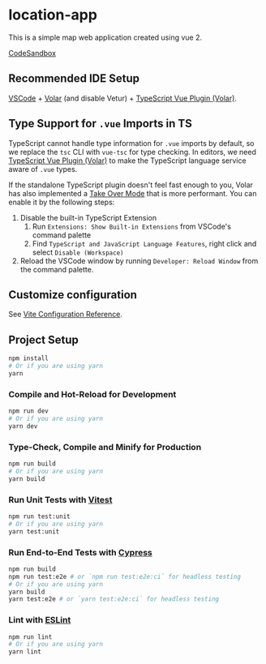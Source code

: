 # location-app

This is a simple map web application created using vue 2.

[CodeSandbox](https://codesandbox.io/p/github/nicoletangsy/location-app/main?layout=%257B%2522sidebarPanel%2522%253A%2522EXPLORER%2522%252C%2522rootPanelGroup%2522%253A%257B%2522direction%2522%253A%2522horizontal%2522%252C%2522type%2522%253A%2522PANEL_GROUP%2522%252C%2522id%2522%253A%2522ROOT_LAYOUT%2522%252C%2522panels%2522%253A%255B%257B%2522type%2522%253A%2522PANEL_GROUP%2522%252C%2522direction%2522%253A%2522vertical%2522%252C%2522id%2522%253A%2522EDITOR%2522%252C%2522panels%2522%253A%255B%257B%2522type%2522%253A%2522PANEL%2522%252C%2522panelType%2522%253A%2522TABS%2522%252C%2522id%2522%253A%2522clhy6ffj7000a3n6p3bdkfm2m%2522%257D%255D%252C%2522sizes%2522%253A%255B100%255D%257D%252C%257B%2522type%2522%253A%2522PANEL_GROUP%2522%252C%2522direction%2522%253A%2522vertical%2522%252C%2522id%2522%253A%2522DEVTOOLS%2522%252C%2522panels%2522%253A%255B%257B%2522type%2522%253A%2522PANEL%2522%252C%2522panelType%2522%253A%2522TABS%2522%252C%2522id%2522%253A%2522clhy6ffj7000c3n6prf6ctiuk%2522%257D%255D%252C%2522sizes%2522%253A%255B100%255D%257D%255D%252C%2522sizes%2522%253A%255B50%252C50%255D%257D%252C%2522tabbedPanels%2522%253A%257B%2522clhy6ffj7000a3n6p3bdkfm2m%2522%253A%257B%2522tabs%2522%253A%255B%257B%2522id%2522%253A%2522clhy6ffj600093n6pwohq2ykn%2522%252C%2522mode%2522%253A%2522permanent%2522%252C%2522type%2522%253A%2522FILE%2522%252C%2522filepath%2522%253A%2522%252FREADME.md%2522%257D%255D%252C%2522id%2522%253A%2522clhy6ffj7000a3n6p3bdkfm2m%2522%252C%2522activeTabId%2522%253A%2522clhy6ffj600093n6pwohq2ykn%2522%257D%252C%2522clhy6ffj7000c3n6prf6ctiuk%2522%253A%257B%2522id%2522%253A%2522clhy6ffj7000c3n6prf6ctiuk%2522%252C%2522tabs%2522%253A%255B%257B%2522type%2522%253A%2522TASK_LOG%2522%252C%2522taskId%2522%253A%2522dev%2522%252C%2522id%2522%253A%2522clhy6gae6007v3n6p7lskkth0%2522%252C%2522mode%2522%253A%2522permanent%2522%257D%252C%257B%2522type%2522%253A%2522TASK_PORT%2522%252C%2522taskId%2522%253A%2522dev%2522%252C%2522port%2522%253A5173%252C%2522id%2522%253A%2522clhy6gcxe00co3n6psr1urjvi%2522%252C%2522mode%2522%253A%2522permanent%2522%252C%2522path%2522%253A%2522%252F%2522%252C%2522actionBarPosition%2522%253A%2522docked%2522%257D%255D%252C%2522activeTabId%2522%253A%2522clhy6gcxe00co3n6psr1urjvi%2522%257D%257D%252C%2522showDevtools%2522%253Atrue%252C%2522showSidebar%2522%253Atrue%252C%2522sidebarPanelSize%2522%253A15%257D)

## Recommended IDE Setup

[VSCode](https://code.visualstudio.com/) + [Volar](https://marketplace.visualstudio.com/items?itemName=Vue.volar) (and disable Vetur) + [TypeScript Vue Plugin (Volar)](https://marketplace.visualstudio.com/items?itemName=Vue.vscode-typescript-vue-plugin).

## Type Support for `.vue` Imports in TS

TypeScript cannot handle type information for `.vue` imports by default, so we replace the `tsc` CLI with `vue-tsc` for type checking. In editors, we need [TypeScript Vue Plugin (Volar)](https://marketplace.visualstudio.com/items?itemName=Vue.vscode-typescript-vue-plugin) to make the TypeScript language service aware of `.vue` types.

If the standalone TypeScript plugin doesn't feel fast enough to you, Volar has also implemented a [Take Over Mode](https://github.com/johnsoncodehk/volar/discussions/471#discussioncomment-1361669) that is more performant. You can enable it by the following steps:

1. Disable the built-in TypeScript Extension
    1) Run `Extensions: Show Built-in Extensions` from VSCode's command palette
    2) Find `TypeScript and JavaScript Language Features`, right click and select `Disable (Workspace)`
2. Reload the VSCode window by running `Developer: Reload Window` from the command palette.

## Customize configuration

See [Vite Configuration Reference](https://vitejs.dev/config/).

## Project Setup

```sh
npm install
# Or if you are using yarn
yarn
```

### Compile and Hot-Reload for Development

```sh
npm run dev
# Or if you are using yarn
yarn dev
```

### Type-Check, Compile and Minify for Production

```sh
npm run build
# Or if you are using yarn
yarn build
```

### Run Unit Tests with [Vitest](https://vitest.dev/)

```sh
npm run test:unit
# Or if you are using yarn
yarn test:unit
```

### Run End-to-End Tests with [Cypress](https://www.cypress.io/)

```sh
npm run build
npm run test:e2e # or `npm run test:e2e:ci` for headless testing
# Or if you are using yarn
yarn build
yarn test:e2e # or `yarn test:e2e:ci` for headless testing
```

### Lint with [ESLint](https://eslint.org/)

```sh
npm run lint
# Or if you are using yarn
yarn lint
```

